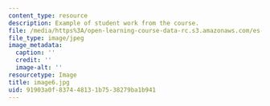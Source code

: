 ```yaml
---
content_type: resource
description: Example of student work from the course.
file: /media/https%3A/open-learning-course-data-rc.s3.amazonaws.com/es-298-art-of-color-spring-2005/91903a0f837448131b7538279ba1b941_image6.jpg
file_type: image/jpeg
image_metadata:
  caption: ''
  credit: ''
  image-alt: ''
resourcetype: Image
title: image6.jpg
uid: 91903a0f-8374-4813-1b75-38279ba1b941
---
```

